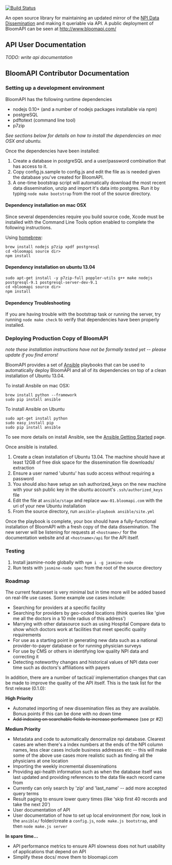 [![Build Status](https://secure.travis-ci.org/untoldone/bloomapi.png)](http://travis-ci.org/untoldone/bloomapi)

An open source library for maintaining an updated mirror of the [NPI Data Dissemination](http://nppes.viva-it.com/NPI_Files.html) and making it queriable via API.
A public deployment of BloomAPI can be seen at http://www.bloomapi.com/

## API User Documentation

_TODO: write api documentation_

## BloomAPI Contributor Documentation

### Setting up a development environment

BloomAPI has the following runtime dependencies

- nodejs 0.10+ (and a number of nodejs packages installable via npm)
- postgreSQL
- pdftotext (command line tool)
- p7zip

_See sections below for details on how to install the dependencies on mac OSX and ubuntu._

Once the dependencies have been installed:

1. Create a database in postgreSQL and a user/password combination that has access to it.
1. Copy config.js.sample to config.js and edit the file as is needed given the database you've created for BloomAPI.
1. A one-time bootstrap script will automatically download the most recent data dissemination, unzip and import it's data into postgres.
   Run it by typing `node make bootstrap` from the root of the source directory.

#### Dependency installation on mac OSX

Since several dependencies require you build source code, Xcode must be installed with the Command Line 
Tools option enabled to complete the following instructions.

Using [homebrew](https://github.com/mxcl/homebrew):

    brew install nodejs p7zip xpdf postgresql
    cd <bloomapi source dir>
    npm install

#### Dependency installation on ubuntu 13.04

    sudo apt-get install -y p7zip-full poppler-utils g++ make nodejs postgresql-9.1 postgresql-server-dev-9.1
    cd <bloomapi source dir>
    npm install

#### Dependency Troubleshooting

If you are having trouble with the bootstrap task or running the server, try running `node make check`
to verify that dependencies have been properly installed.

### Deploying Production Copy of BloomAPI

_note these installation instructions have not be formally tested yet -- please update if you find errors!_

BloomAPI provides a set of [Ansible](http://www.ansible.cc) playbooks that can be used to automatically
deploy BloomAPI and all of its dependencies on top of a clean installation of Ubuntu 13.04.

To install Ansbile on mac OSX:

    brew install python --framework
    sudo pip install ansible

To install Ansible on Ubuntu

    sudo apt-get install python
    sudo easy_install pip
    sudo pip install ansible

To see more details on install Ansible, see the [Ansible Getting Started](http://www.ansibleworks.com/docs/gettingstarted.html) page.

Once ansible is installed.

1. Create a clean installation of Ubuntu 13.04. The machine should have at least 12GB of free disk space for the dissemination
   file downloads/ extraction
1. Ensure a user named 'ubuntu' has sudo access without requiring a password
1. You should also have setup an ssh authorized\_keys on the new machine with your ssh public key in the ubuntu account's `.ssh/authorized_keys` file
1. Edit the file at `ansible/stage` and replace `www-01.bloomapi.com` with the uri of your new Ubuntu installation
1. From the source directory, run `ansible-playbook ansible/site.yml`

Once the playbook is complete, your box should have a fully-functional installation of BloomAPI with a fresh copy of the data dissemination.
The new server will be listening for requests at `<hostname>/` for the documentation website and at `<hostname>/api` for the API itself.

### Testing

1.  Install jasmine-node globally with `npm i -g jasmine-node`
1.  Run tests with `jasmine-node spec` from the root of the source directory

### Roadmap

The current featureset is very minimal but in time more will be added based on real-life use cases. Some example use cases include:

- Searching for providers at a specific facility
- Searching for providers by geo-coded locations (think queries like 'give me all the doctors in a 10 mile radius of this address')
- Marrying with other datasource such as using Hospital Compare data to show which doctors work at facilities that meet specific quality requirements
- For use as a starting point in generating new data such as a national provider-to-payer database or for running physician surveys
- For use by CMS or others in identifying low quality NPI data and correcting it
- Detecting noteworthy changes and historical values of NPI data over time such as doctors's affiliations with payers

In addition, there are a number of tactical/ implementation changes that can be made to improve the quality of the API itself. This is the task list for the first release (0.1.0):

**High Priority**
- Automated importing of new dissemination files as they are available. Bonus points if this can be done with no down time
- ~~Add indexing on searchable fields to increase performance~~ (see pr #2)

**Medium Priority**
- Metadata and code to automatically denormalize npi database. Clearest cases are when there's a index numbers at the ends of the NPI column names, less
  clear cases include business addresses etc -- this will make some of the above use cases more realistic such as finding all the physicians at one location
- Importing the weekly incremental disseminations
- Providing api-health information such as when the database itself was last updated and providing references to the data file each record came from
- Currently can only search by 'zip' and 'last\_name' -- add more accepted query terms
- Result paging to ensure lower query times (like 'skip first 40 records and take the next 20')
- User documentation of API
- User documentation of how to set up local environment (for now, look in the `ansible/` folder/create a `config.js`, `node make.js bootstrap`, and then `node make.js server`

**In spare time...**
- API performance metrics to ensure API slowness does not hurt usability of applications that depend on API
- Simplify these docs/ move them to bloomapi.com
